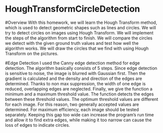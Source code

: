 # HoughTransformCircleDetection

#Overview
With this homework, we will learn the Hough Transform method, which is used to detect geometric
shapes such as lines and circles. We will try to detect circles on images using Hough Transform. We
will implement the steps of the algorithm from start to finish. We will compare the circles we detect
with the given ground truth values and test how well the algorithm works. We will draw the circles
that we find with using Hough Transform on the pictures.


#Edge Detection
I used the Canny edge detection method for edge detection. The algorithm basically consists of 5
steps. Since edge detection is sensitive to noise, the image is blurred with Gaussian first. Then the
gradient is calculated and the density and direction of the edges are determined. Thanks to non max
suppression, the width of one edge is reduced, overlapping edges are neglected. Finally, we give the
function a minimum and a maximum threshold value. The function detects the edges between these
threshold values. The optimum threshold values are different for each image. For this reason, two
generally accepted values are determined. For maximum efficiency, each image should be tested
separately. Keeping this gap too wide can increase the program’s run time and allow it to find extra
edges, while making it too narrow can cause the loss of edges to indicate circles.
